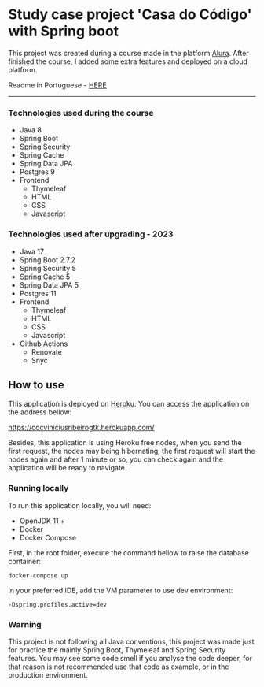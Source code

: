 # Study case project 'Casa do Código' with Spring boot

This project was created during a course made in the platform
[Alura](https://www.alura.com.br/). After finished the course,
I added some extra features and deployed on a cloud platform.

Readme in Portuguese - [HERE](README-PT.md)
<hr/>

### Technologies used during the course

- Java 8
- Spring Boot
- Spring Security
- Spring Cache
- Spring Data JPA
- Postgres 9
- Frontend
    - Thymeleaf
    - HTML
    - CSS
    - Javascript

### Technologies used after upgrading - 2023

- Java 17
- Spring Boot 2.7.2
- Spring Security 5
- Spring Cache 5
- Spring Data JPA 5
- Postgres 11
- Frontend
  - Thymeleaf
  - HTML
  - CSS
  - Javascript
- Github Actions
  - Renovate
  - Snyc

## How to use

This application is deployed on [Heroku](https://heroku.com/).
You can access the application on the address bellow:

https://cdcviniciusribeirogtk.herokuapp.com/

Besides, this application is using Heroku free nodes, when you send
the first request, the nodes may being hibernating, the first request
will start the nodes again and after 1 minute or so, you can
check again and the application will be ready to navigate.

### Running locally

To run this application locally, you will need:

- OpenJDK 11 +
- Docker
- Docker Compose

First, in the root folder, execute the command bellow to raise
the database container:

```
docker-compose up
```

In your preferred IDE, add the VM parameter to use dev environment:

```
-Dspring.profiles.active=dev
```

### Warning

This project is not following all Java conventions, this project was made just
for practice the mainly Spring Boot, Thymeleaf and Spring Security features.
You may see some code smell if you analyse the code deeper, for that reason is not recommended
use that code as example, or in the production environment.